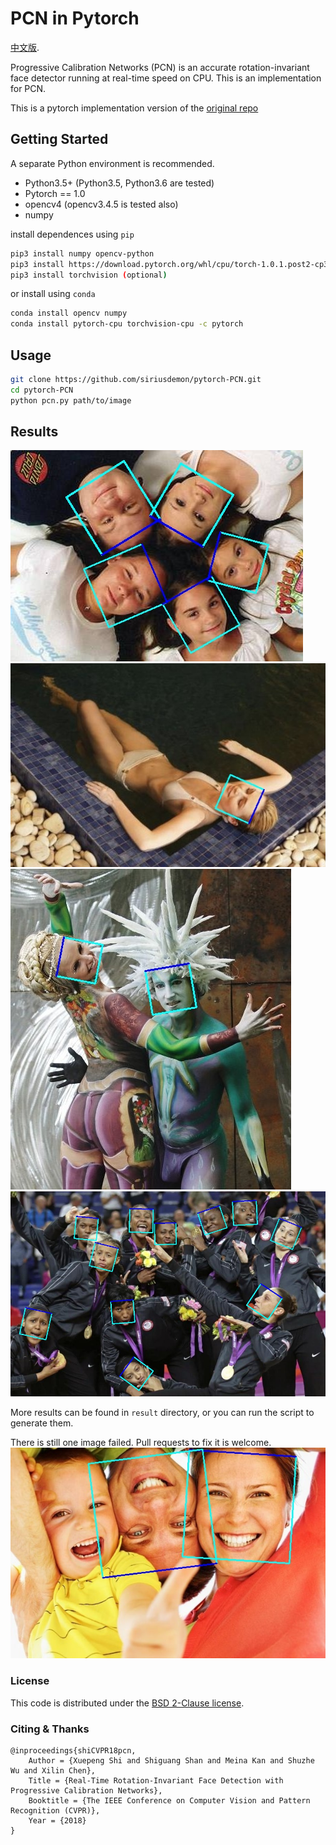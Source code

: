 # PCN in Pytorch

[中文版](README-zh.md).


Progressive Calibration Networks (PCN) is an accurate rotation-invariant face detector running at real-time speed on CPU. This is an implementation for PCN.

This is a pytorch implementation version of the [original repo](https://github.com/Jack-CV/FaceKit/tree/master/PCN)

## Getting Started

A separate Python environment is recommended.
+ Python3.5+ (Python3.5, Python3.6 are tested)
+ Pytorch == 1.0
+ opencv4 (opencv3.4.5 is tested also)
+ numpy

install dependences using `pip`
```bash
pip3 install numpy opencv-python
pip3 install https://download.pytorch.org/whl/cpu/torch-1.0.1.post2-cp36-cp36m-linux_x86_64.whl
pip3 install torchvision (optional)
```
or install using `conda`
```bash
conda install opencv numpy
conda install pytorch-cpu torchvision-cpu -c pytorch
```

## Usage
```bash
git clone https://github.com/siriusdemon/pytorch-PCN.git
cd pytorch-PCN
python pcn.py path/to/image 
```

## Results
<img src="result/ret_5.jpg">
<img src="result/ret_10.jpg">
<img src="result/ret_11.jpg">
<img src="result/ret_25.jpg">

More results can be found in `result` directory, or you can run the script to generate them.

There is still one image failed. Pull requests to fix it is welcome.
<img src="result/ret_20.jpg">

### License
This code is distributed under the [BSD 2-Clause license](LICENSE).

### Citing & Thanks
    @inproceedings{shiCVPR18pcn,
        Author = {Xuepeng Shi and Shiguang Shan and Meina Kan and Shuzhe Wu and Xilin Chen},
        Title = {Real-Time Rotation-Invariant Face Detection with Progressive Calibration Networks},
        Booktitle = {The IEEE Conference on Computer Vision and Pattern Recognition (CVPR)},
        Year = {2018}
    }